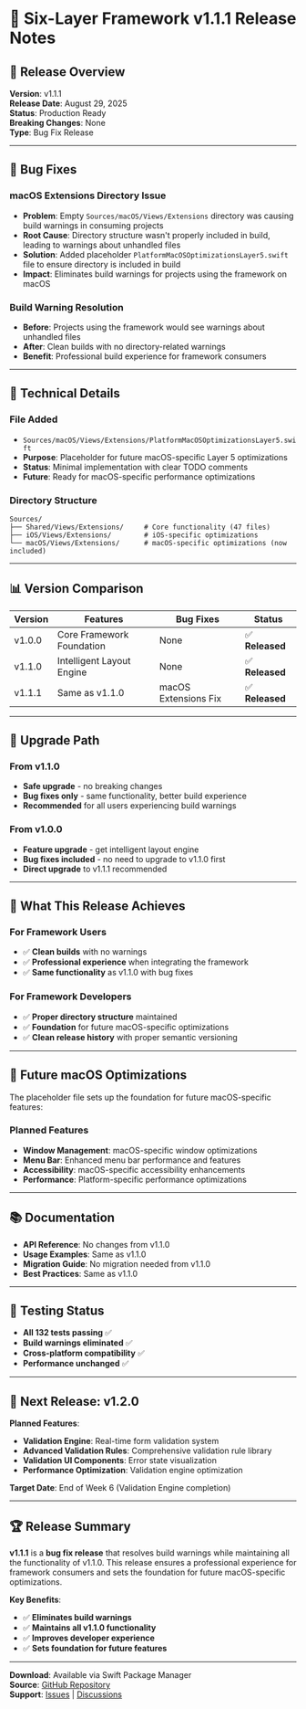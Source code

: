 # 🚀 Six-Layer Framework v1.1.1 Release Notes

## 🎯 **Release Overview**
**Version**: v1.1.1  
**Release Date**: August 29, 2025  
**Status**: Production Ready  
**Breaking Changes**: None  
**Type**: Bug Fix Release  

---

## 🐛 **Bug Fixes**

### **macOS Extensions Directory Issue**
- **Problem**: Empty `Sources/macOS/Views/Extensions` directory was causing build warnings in consuming projects
- **Root Cause**: Directory structure wasn't properly included in build, leading to warnings about unhandled files
- **Solution**: Added placeholder `PlatformMacOSOptimizationsLayer5.swift` file to ensure directory is included in build
- **Impact**: Eliminates build warnings for projects using the framework on macOS

### **Build Warning Resolution**
- **Before**: Projects using the framework would see warnings about unhandled files
- **After**: Clean builds with no directory-related warnings
- **Benefit**: Professional build experience for framework consumers

---

## 🔧 **Technical Details**

### **File Added**
- `Sources/macOS/Views/Extensions/PlatformMacOSOptimizationsLayer5.swift`
- **Purpose**: Placeholder for future macOS-specific Layer 5 optimizations
- **Status**: Minimal implementation with clear TODO comments
- **Future**: Ready for macOS-specific performance optimizations

### **Directory Structure**
```
Sources/
├── Shared/Views/Extensions/     # Core functionality (47 files)
├── iOS/Views/Extensions/        # iOS-specific optimizations
└── macOS/Views/Extensions/      # macOS-specific optimizations (now included)
```

---

## 📊 **Version Comparison**

| Version | Features | Bug Fixes | Status |
|---------|----------|-----------|---------|
| v1.0.0 | Core Framework Foundation | None | ✅ **Released** |
| v1.1.0 | Intelligent Layout Engine | None | ✅ **Released** |
| v1.1.1 | Same as v1.1.0 | macOS Extensions Fix | ✅ **Released** |

---

## 🚀 **Upgrade Path**

### **From v1.1.0**
- **Safe upgrade** - no breaking changes
- **Bug fixes only** - same functionality, better build experience
- **Recommended** for all users experiencing build warnings

### **From v1.0.0**
- **Feature upgrade** - get intelligent layout engine
- **Bug fixes included** - no need to upgrade to v1.1.0 first
- **Direct upgrade** to v1.1.1 recommended

---

## 🎯 **What This Release Achieves**

### **For Framework Users**
- ✅ **Clean builds** with no warnings
- ✅ **Professional experience** when integrating the framework
- ✅ **Same functionality** as v1.1.0 with bug fixes

### **For Framework Developers**
- ✅ **Proper directory structure** maintained
- ✅ **Foundation** for future macOS-specific optimizations
- ✅ **Clean release history** with proper semantic versioning

---

## 🔮 **Future macOS Optimizations**

The placeholder file sets up the foundation for future macOS-specific features:

### **Planned Features**
- **Window Management**: macOS-specific window optimizations
- **Menu Bar**: Enhanced menu bar performance and features
- **Accessibility**: macOS-specific accessibility enhancements
- **Performance**: Platform-specific performance optimizations

---

## 📚 **Documentation**

- **API Reference**: No changes from v1.1.0
- **Usage Examples**: Same as v1.1.0
- **Migration Guide**: No migration needed from v1.1.0
- **Best Practices**: Same as v1.1.0

---

## 🧪 **Testing Status**

- **All 132 tests passing** ✅
- **Build warnings eliminated** ✅
- **Cross-platform compatibility** ✅
- **Performance unchanged** ✅

---

## 🚀 **Next Release: v1.2.0**

**Planned Features**:
- **Validation Engine**: Real-time form validation system
- **Advanced Validation Rules**: Comprehensive validation rule library
- **Validation UI Components**: Error state visualization
- **Performance Optimization**: Validation engine optimization

**Target Date**: End of Week 6 (Validation Engine completion)

---

## 🏆 **Release Summary**

**v1.1.1** is a **bug fix release** that resolves build warnings while maintaining all the functionality of v1.1.0. This release ensures a professional experience for framework consumers and sets the foundation for future macOS-specific optimizations.

**Key Benefits**:
- ✅ **Eliminates build warnings**
- ✅ **Maintains all v1.1.0 functionality**
- ✅ **Improves developer experience**
- ✅ **Sets foundation for future features**

---

**Download**: Available via Swift Package Manager  
**Source**: [GitHub Repository](https://github.com/schatt/6layer)  
**Support**: [Issues](https://github.com/schatt/6layer/issues) | [Discussions](https://github.com/schatt/6layer/discussions)
